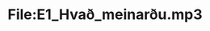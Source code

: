 ---
title: File:E1_Hvað_meinarðu.mp3
recording of: Hvað meinarðu?
reading speed: slow
speaker: E
license: CC0
---